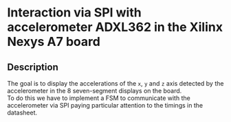 # Interaction via SPI with accelerometer ADXL362 in the Xilinx Nexys A7 board
## Description
The goal is to display the accelerations of the `x`, `y` and `z` axis detected by the accelerometer in the 8 seven-segment displays on the board.  
To do this we have to implement a FSM to communicate with the accelerometer via SPI paying particular attention to the timings in the datasheet.
